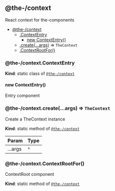 <!--- Code generated by @the-/script-doc. DO NOT EDIT. -->

<a name="module_@the-/context"></a>

## @the-/context
React context for the-components


* [@the-/context](#module_@the-/context)
    * [.ContextEntry](#module_@the-/context.ContextEntry)
        * [new ContextEntry()](#new_module_@the-/context.ContextEntry_new)
    * [.create(...args)](#module_@the-/context.create) ⇒ <code>TheContext</code>
    * [.ContextRootFor()](#module_@the-/context.ContextRootFor)

<a name="module_@the-/context.ContextEntry"></a>

### @the-/context.ContextEntry
**Kind**: static class of [<code>@the-/context</code>](#module_@the-/context)  
<a name="new_module_@the-/context.ContextEntry_new"></a>

#### new ContextEntry()
Entry component

<a name="module_@the-/context.create"></a>

### @the-/context.create(...args) ⇒ <code>TheContext</code>
Create a TheContext instance

**Kind**: static method of [<code>@the-/context</code>](#module_@the-/context)  

| Param | Type |
| --- | --- |
| ...args | <code>\*</code> | 

<a name="module_@the-/context.ContextRootFor"></a>

### @the-/context.ContextRootFor()
ContextRoot component

**Kind**: static method of [<code>@the-/context</code>](#module_@the-/context)  
